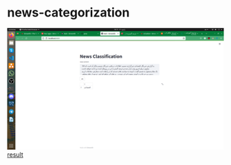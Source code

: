 # news-categorization

![Alt text](img/Screenshot1.png?raw=true "Title")
<a href="https://pxsa-news-categorization-main-gh519g.streamlit.app/">result</a>
